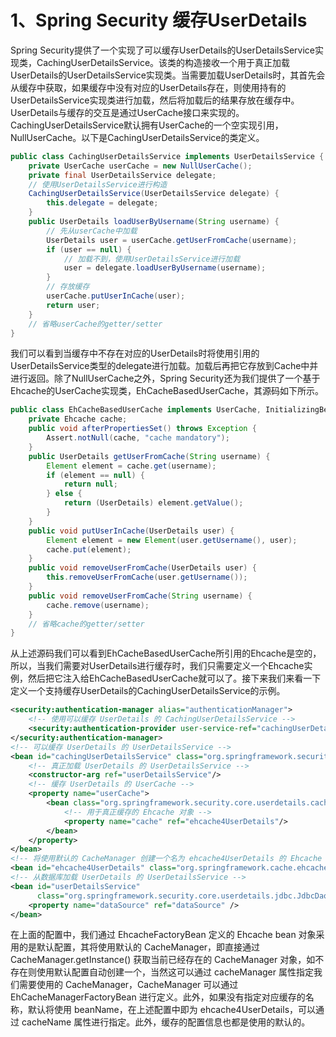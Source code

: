 # 1、Spring Security 缓存UserDetails

Spring Security提供了一个实现了可以缓存UserDetails的UserDetailsService实现类，CachingUserDetailsService。该类的构造接收一个用于真正加载UserDetails的UserDetailsService实现类。当需要加载UserDetails时，其首先会从缓存中获取，如果缓存中没有对应的UserDetails存在，则使用持有的UserDetailsService实现类进行加载，然后将加载后的结果存放在缓存中。UserDetails与缓存的交互是通过UserCache接口来实现的。CachingUserDetailsService默认拥有UserCache的一个空实现引用，NullUserCache。以下是CachingUserDetailsService的类定义。

```java
public class CachingUserDetailsService implements UserDetailsService {
    private UserCache userCache = new NullUserCache();
    private final UserDetailsService delegate;
	// 使用UserDetailsService进行构造
    CachingUserDetailsService(UserDetailsService delegate) {
        this.delegate = delegate;
    }
    public UserDetails loadUserByUsername(String username) {
        // 先从userCache中加载
        UserDetails user = userCache.getUserFromCache(username);
        if (user == null) {
            // 加载不到，使用UserDetailsService进行加载
            user = delegate.loadUserByUsername(username);
        }
        // 存放缓存
        userCache.putUserInCache(user);
        return user;
    }
    // 省略userCache的getter/setter
}
```

我们可以看到当缓存中不存在对应的UserDetails时将使用引用的UserDetailsService类型的delegate进行加载。加载后再把它存放到Cache中并进行返回。除了NullUserCache之外，Spring Security还为我们提供了一个基于Ehcache的UserCache实现类，EhCacheBasedUserCache，其源码如下所示。

```java
public class EhCacheBasedUserCache implements UserCache, InitializingBean {
    private Ehcache cache;
    public void afterPropertiesSet() throws Exception {
        Assert.notNull(cache, "cache mandatory");
    }
    public UserDetails getUserFromCache(String username) {
        Element element = cache.get(username);
        if (element == null) {
            return null;
        } else {
            return (UserDetails) element.getValue();
        }
    }
    public void putUserInCache(UserDetails user) {
        Element element = new Element(user.getUsername(), user);
        cache.put(element);
    }
    public void removeUserFromCache(UserDetails user) {
        this.removeUserFromCache(user.getUsername());
    }
    public void removeUserFromCache(String username) {
        cache.remove(username);
    }
	// 省略cache的getter/setter
}
```

 从上述源码我们可以看到EhCacheBasedUserCache所引用的Ehcache是空的，所以，当我们需要对UserDetails进行缓存时，我们只需要定义一个Ehcache实例，然后把它注入给EhCacheBasedUserCache就可以了。接下来我们来看一下定义一个支持缓存UserDetails的CachingUserDetailsService的示例。

```xml
<security:authentication-manager alias="authenticationManager">
    <!-- 使用可以缓存 UserDetails 的 CachingUserDetailsService -->
    <security:authentication-provider user-service-ref="cachingUserDetailsService" />
</security:authentication-manager>
<!-- 可以缓存 UserDetails 的 UserDetailsService -->
<bean id="cachingUserDetailsService" class="org.springframework.security.config.authentication.CachingUserDetailsService">
    <!-- 真正加载 UserDetails 的 UserDetailsService -->
    <constructor-arg ref="userDetailsService"/>
    <!-- 缓存 UserDetails 的 UserCache -->
    <property name="userCache">
        <bean class="org.springframework.security.core.userdetails.cache.EhCacheBasedUserCache">
            <!-- 用于真正缓存的 Ehcache 对象 -->
            <property name="cache" ref="ehcache4UserDetails"/>
        </bean>
    </property>
</bean>
<!-- 将使用默认的 CacheManager 创建一个名为 ehcache4UserDetails 的 Ehcache 对象 -->
<bean id="ehcache4UserDetails" class="org.springframework.cache.ehcache.EhCacheFactoryBean"/>
<!-- 从数据库加载 UserDetails 的 UserDetailsService -->
<bean id="userDetailsService"
      class="org.springframework.security.core.userdetails.jdbc.JdbcDaoImpl">
    <property name="dataSource" ref="dataSource" />
</bean>
```

在上面的配置中，我们通过 EhcacheFactoryBean 定义的 Ehcache bean 对象采用的是默认配置，其将使用默认的 CacheManager，即直接通过 CacheManager.getInstance() 获取当前已经存在的 CacheManager 对象，如不存在则使用默认配置自动创建一个，当然这可以通过 cacheManager 属性指定我们需要使用的 CacheManager，CacheManager 可以通过 EhCacheManagerFactoryBean 进行定义。此外，如果没有指定对应缓存的名称，默认将使用 beanName，在上述配置中即为 ehcache4UserDetails，可以通过 cacheName 属性进行指定。此外，缓存的配置信息也都是使用的默认的。